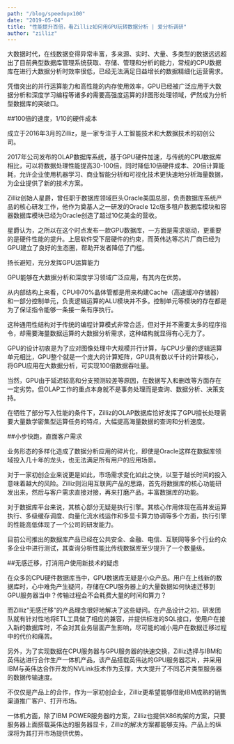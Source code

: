 ```yaml
---
path: "/blog/speedupx100"
date: "2019-05-04"
title: "性能提升百倍，看Zilliz如何用GPU玩转数据分析 | 爱分析调研"
author: "zilliz"
---
```


大数据时代，在线数据变得异常丰富，多来源、实时、大量、多类型的数据远远超出了目前典型数据库管理系统获取、存储、管理和分析的能力，常规的CPU数据库在进行大数据分析时效率很低，已经无法满足日益增长的数据精细化运营需求。

 

凭借突出的并行运算能力和高性能的内存使用效率，GPU已经被广泛应用于大数据分析和深度学习编程等诸多的需要高强度运算的非图形处理领域，俨然成为分析型数据库的突破口。



##100倍的速度，1/10的硬件成本
 

成立于2016年3月的Zilliz，是一家专注于人工智能技术和大数据技术的初创公司。

 

2017年公司发布的OLAP数据库系统，基于GPU硬件加速，与传统的CPU数据库相比，可以将数据处理性能提高30-100倍，同时降低10倍硬件成本、20倍计算能耗，允许企业使用机器学习、商业智能分析和可视化技术更快速地分析海量数据，为企业提供了新的技术方案。

 

Zilliz创始人星爵，曾任职于数据库领域巨头Oracle美国总部，负责数据库系统产品的核心研发工作，他作为奠基人之一研发的Oracle 12c版多租户数据库模块和容器数据库模块已经为Oracle创造了超过10亿美金的营收。

 

星爵认为，之所以在这个时点发布一款GPU数据库，一方面是需求驱动，更重要的是硬件性能的提升。上层软件受下层硬件的约束，而英伟达等芯片厂商已经为GPU建立了良好的生态圈，帮助开发者降低了门槛。

 

扬长避短，充分发挥GPU运算能力
 

GPU能够在大数据分析和深度学习领域广泛应用，有其内在优势。

 

从内部结构上来看，CPU中70%晶体管都是用来构建Cache（高速缓冲存储器）和一部分控制单元，负责逻辑运算的ALU模块并不多。控制单元等模块的存在都是为了保证指令能够一条接一条有序执行。

 

这种通用性结构对于传统的编程计算模式非常合适，但对于并不需要太多的程序指令，却需要海量数据运算的大数据分析需求，这种结构就显得有心无力了。

 

GPU的设计初衷是为了应对图像处理中大规模并行计算，与CPU少量的逻辑运算单元相比，GPU整个就是一个庞大的计算矩阵，GPU具有数以千计的计算核心，将GPU应用在大数据分析，可实现100倍数据吞吐量。

 

当然，GPU由于延迟较高和分支预测较差等原因，在数据写入和删改等方面存在一定劣势。但OLAP工作的重点本身就不是事务处理而是查询、数据分析、决策支持。

 

在牺牲了部分写入性能的条件下，Zilliz的OLAP数据库恰好发挥了GPU擅长处理需要大量数学密集型运算任务的特点，大幅提高海量数据的查询和分析速度。

  

##小步快跑，直面客户需求
 

业务形态的多样化造成了数据分析应用的碎片化，即使是Oracle这样在数据库领域投入几十年的龙头，也无法满足所有用户的应用场景。

 

对于一家初创企业来说更是如此，市场需求变化如此之快，以至于越长时间的投入意味着越大的风险。Zilliz则沿用互联网产品的思路，首先将数据库的核心功能研发出来，然后与客户需求直接对接，再来打磨产品，丰富数据库的功能。

 

对于数据库平台来说，其核心部分无疑是执行引擎。其核心作用体现在高并发运算执行、多级缓存调度、向量化流水线运作和多显卡算力协调等多个方面，执行引擎的性能高低体现了一个公司的研发能力。

 

目前公司推出的数据库产品已经在公共安全、金融、电信、互联网等多个行业的众多企业中进行测试，其查询分析性能比传统数据库至少提升了一个数量级。

 

##无感迁移，打消用户使用新技术的疑虑
  

在众多的CPU硬件数据库当中，GPU数据库无疑是小众产品。用户在上线新的数据库时，心中难免产生疑问，存储在CPU服务器上的大量数据如何快速迁移到GPU服务器当中？传输过程会不会耗费大量的时间和算力？

 

而Zilliz“无感迁移”的产品理念很好地解决了这些疑问。在产品设计之初，研发团队就有针对性地将ETL工具做了相应的兼容，并提供标准的SQL接口，使用户在接入新的数据库时，不会对其业务层面产生影响，尽可能的减小用户在数据迁移过程中的代价和痛苦。

 

另外，为了实现数据在CPU服务器与GPU服务器的快速交换，Zilliz选择与IBM和英伟达进行合作生产一体机产品，该产品搭载英伟达的GPU服务器芯片，并采用IBM与英伟达合作开发的NVLink技术作为支撑，大大提升了不同芯片类型服务器的数据传输速度。

 

不仅仅是产品上的合作，作为一家初创企业，Zilliz更希望能够借助IBM成熟的销售渠道推广客户、打开市场。

 

一体机方面，除了IBM POWER服务器的方案，Zilliz也提供X86构架的方案，只要服务器上面搭载英伟达的服务器显卡，Zilliz的解决方案都能够支持。产品上的纵深将为其打开市场提供优势。

 


